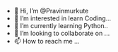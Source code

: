 - 👋 Hi, I’m @Pravinmurkute
- 👀 I’m interested in learn Coding...
- 🌱 I’m currently learning Python..
- 💞️ I’m looking to collaborate on ...
- 📫 How to reach me ...

<!---
Pravinmurkute/Pravinmurkute is a ✨ special ✨ repository because its `README.md` (this file) appears on your GitHub profile.
You can click the Preview link to take a look at your changes.
--->
